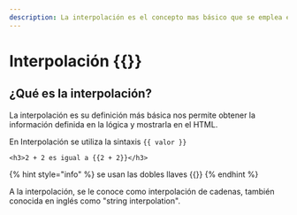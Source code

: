 ```yaml
---
description: La interpolación es el concepto mas básico que se emplea en Angular.
---
```


# Interpolación {{}}

## ¿Qué es la interpolación?

La interpolación es su definición más básica nos permite obtener la información  definida en la lógica y mostrarla en el HTML.

En Interpolación se utiliza la sintaxis `{{ valor }}`

```markup
<h3>2 + 2 es igual a {{2 + 2}}</h3>
```

{% hint style="info" %}
 se usan las dobles llaves {{}}
{% endhint %}

A la interpolación, se le conoce como interpolación de cadenas, también conocida en inglés como "string interpolation".

